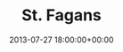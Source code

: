 ---
date: 2013-07-27 18:00:00+00:00
layout: album
title: St. Fagans
categories: 
- other
- days-out
photoset: 72157644658066972
image: http://farm8.static.flickr.com/7380/13998073200_c8fc23c988_q.jpg
comments: true
---